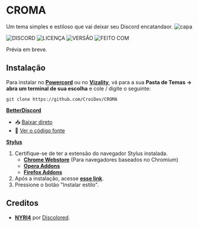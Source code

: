 # CROMA
Um tema simples e estiloso que vai deixar seu Discord encatandaor.
![capa](https://github.com/CroiDev/CROMA/blob/main/ativos/CROMA.gif) 

![DISCORD](https://img.shields.io/discord/578964738617376769.svg?color=5865F2&label=DISCORD&labelColor=101010&logo=discord&logoColor=5865F2&style=flat-square)
![LICENÇA](https://img.shields.io/github/license/CroiDev/CROMA?color=C2C2C2&label=LICENÇA&labelColor=101010&style=flat-square)
![VERSÃO](https://img.shields.io/github/v/release/CroiDev/TEMACRO?color=57F287&labelColor=101010&label=VERS%C3%83O&logo=css3&logoColor=57F287&style=flat-square)
![FEITO COM](https://img.shields.io/badge/FEITO%20COM-MAGICA%20✨-orange?labelColor=101010&style=flat-square)

Prévia em breve.
<!--![previa](link da previa)-->

## Instalação
Para instalar no **[Powercord](http://powercord.dev/)** ou no **[Vizality](https://vizality.com/)**, vá para a sua **Pasta de Temas -> abra um terminal de sua escolha** e cole / digite o seguinte:
```
git clone https://github.com/CroiDev/CROMA
```

**[BetterDiscord](https://betterdiscord.app/)**
<!-- - [Direct Download](https://betterdiscord.net/ghdl?id=3625) -->
- 📥 [Baixar direto](https://github.com/CroiDev/CROMA/releases/download/1.0.0/CROMA.theme.css) <!-- link temporario -->
- 📃 [Ver o código fonte](https://CroiDev.github.io/CROMA/cdf/tema/compilado.css)

**[Stylus](https://github.com/openstyles/stylus)**
1. Certifique-se de ter a extensão do navegador Stylus instalada.
    - **[Chrome Webstore](https://chrome.google.com/webstore/detail/stylus/clngdbkpkpeebahjckkjfobafhncgmne)** (Para navegadores baseados no Chromium)
    - **[Opera Addons](https://addons.opera.com/pt-br/extensions/details/stylus/)**
    - **[Firefox Addons](https://addons.mozilla.org/pt-BR/firefox/addon/styl-us/)**
2. Após a instalação, acesse **[esse link](https://CroiDev.github.io/CROMA/cdf/tema/CROMA.user.css)**.
3. Pressione o botão "Instalar estilo".

## Creditos

- **[NYRI4](https://github.com/NYRI4)** por [Discolored](https://github.com/NYRI4/Discolored).